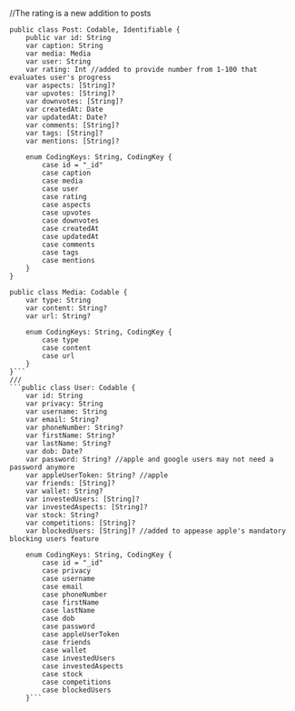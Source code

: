 //The rating is a new addition to posts
```
public class Post: Codable, Identifiable {
    public var id: String
    var caption: String
    var media: Media
    var user: String
    var rating: Int //added to provide number from 1-100 that evaluates user's progress
    var aspects: [String]?
    var upvotes: [String]?
    var downvotes: [String]?
    var createdAt: Date
    var updatedAt: Date?
    var comments: [String]?
    var tags: [String]?
    var mentions: [String]?
    
    enum CodingKeys: String, CodingKey {
        case id = "_id"
        case caption
        case media
        case user
        case rating
        case aspects
        case upvotes
        case downvotes
        case createdAt
        case updatedAt
        case comments
        case tags
        case mentions
    }
}

public class Media: Codable {
    var type: String
    var content: String?
    var url: String?
    
    enum CodingKeys: String, CodingKey {
        case type
        case content
        case url
    }
}```
///
```public class User: Codable {
    var id: String
    var privacy: String
    var username: String
    var email: String?
    var phoneNumber: String?
    var firstName: String?
    var lastName: String?
    var dob: Date?
    var password: String? //apple and google users may not need a password anymore
    var appleUserToken: String? //apple
    var friends: [String]?
    var wallet: String?
    var investedUsers: [String]?
    var investedAspects: [String]?
    var stock: String?
    var competitions: [String]?
    var blockedUsers: [String]? //added to appease apple's mandatory blocking users feature
    
    enum CodingKeys: String, CodingKey {
        case id = "_id"
        case privacy
        case username
        case email
        case phoneNumber
        case firstName
        case lastName
        case dob
        case password
        case appleUserToken
        case friends
        case wallet
        case investedUsers
        case investedAspects
        case stock
        case competitions
        case blockedUsers
    }```
